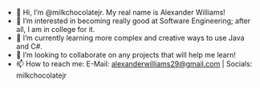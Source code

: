 - 👋 Hi, I’m @milkchocolatejr. My real name is Alexander Williams!
- 👀 I’m interested in becoming really good at Software Engineering; after all, I am in college for it.
- 🌱 I’m currently learning more complex and creative ways to use Java and C#.
- 💞️ I’m looking to collaborate on any projects that will help me learn!
- 📫 How to reach me: E-Mail: alexanderwilliams29@gmail.com | Socials: milkchocolatejr

<!---
milkchocolatejr/milkchocolatejr is a ✨ special ✨ repository because its `README.md` (this file) appears on your GitHub profile.
You can click the Preview link to take a look at your changes.
--->
